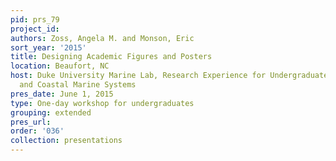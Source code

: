 ```yaml
---
pid: prs_79
project_id: 
authors: Zoss, Angela M. and Monson, Eric
sort_year: '2015'
title: Designing Academic Figures and Posters
location: Beaufort, NC
host: Duke University Marine Lab, Research Experience for Undergraduates in Estuarine
  and Coastal Marine Systems
pres_date: June 1, 2015
type: One-day workshop for undergraduates
grouping: extended
pres_url: 
order: '036'
collection: presentations
---
```


